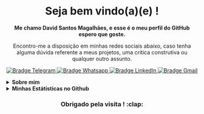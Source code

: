 <!-- <img src="./imgCabecalho.jpg" alt="Parte de Cima" width=100% /> -->

<h1 align="center">
    Seja bem vindo(a)(e) ! 
</h1>
<p align="center">
    <b>Me chamo David Santos Magalhães, e esse é o meu perfil do GitHub espero que goste.</b>
</p>
<p align="center">
    Encontro-me a disposição em minhas redes sociais abaixo, caso tenha alguma dúvida referente a meus projetos, uma crítica construtiva ou qualquer outro assunto.
</p>
<p align="center">
    <a href="https://t.me/daviddsmdv" target="_blank">
        <img src="https://img.shields.io/badge/-Telegram-2CA5E0?logo=telegram&style=for-the-badge&logoColor=white" alt="Bradge Telegram" />
    </a>
    <a href="https://api.whatsapp.com/send?phone=5511970323525" target="_blank">
        <img src="https://img.shields.io/badge/WHATSAPP-25D366?&style=for-the-badge&logo=whatsapp&logoColor=white" alt="Bradge Whatsapp" />
    </a>
    <a href="https://www.linkedin.com/in/david-santos-ab2b7916a/" target="_blank">
        <img src="https://img.shields.io/badge/-LinkedIn-0077B5?logo=linkedin&style=for-the-badge&logoColor=white" alt="Bradge LinkedIn" />
    </a>
    <a href="mailto:davidsm2k@gmail.com" target="_blank">
        <img src="https://img.shields.io/badge/-Gmail-D14836?logo=gmail&style=for-the-badge&logoColor=white" alt="Bradge Gmail" />
    </a>






<details>
<summary><b>Sobre mim</b></summary>
<p>Generation Brasil: Formação para Desenvolvedor Full Stack Java Jr (Mar 2021 / Jun 2021) <a href="https://github.com/davidsm2k/turma19java" >arquivos</a> / <a href="https://github.com/davidsm2k/remedion-front" >projeto final</a>.</p>
<p>Experiência Profissional: 4 anos de serviço militar na Força Aérea Brasileira (Mar 2017 / Mar 2021).</p>
<p>Formação Acadêmica: Análise e Desenvolvimento de Sistemas (Jan 2019 / Dez 2020).</p>
</details>



<details>
    <summary><b>Minhas Estátisticas no Github</b></summary>
    <p align="center">
        <b>Estátistica do Github</b> <br />
        <img src="https://github-readme-stats.vercel.app/api?username=davidsm2k&theme=dark&show_icons=true&include_all_commits=true" alt="Estátisticas Gerais" />
    </p>
    <p align="center">
        <b>As tecnologias utilizadas nos projetos</b> <br />
        <img src="https://github-readme-stats.vercel.app/api/top-langs/?username=davidsm2k&theme=dark" alt="Techs utilizadas nos projetos" />
    </p>
</details>
<h3 align="center">
    <b>Obrigado pela visita ! :clap:</b>
</h3>
<!-- <img src="./imgRodape.jpg" alt="Parte de Baixo" width=100% /> -->

